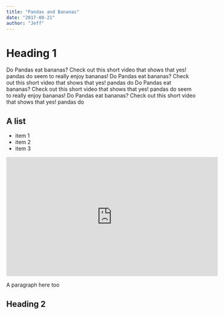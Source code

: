 ```yaml
---
title: "Pandas and Bananas"
date: "2017-08-21"
author: "Jeff"
---
```


# Heading 1

Do Pandas eat bananas? Check out this short video that shows that yes! pandas do
seem to really enjoy bananas! Do Pandas eat bananas? Check out this short video that shows that yes! pandas do Do Pandas eat bananas? Check out this short video that shows that yes! pandas do seem to really enjoy bananas! Do Pandas eat bananas? Check out this short video that shows that yes! pandas do

## A list

- item 1
- item 2
- item 3

<iframe width="560" height="315" src="https://www.youtube.com/embed/4SZl1r2O_bY" frameborder="0" allowfullscreen></iframe>
<p>A paragraph here too</p>
<h2>Heading 2</h2>
